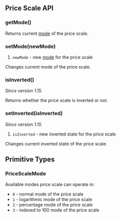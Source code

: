 ## Price Scale API

### getMode()

Returns current [mode](#pricescalemode) of the price scale.

### setMode(newMode)

1. `newMode` - new [mode](#pricescalemode) for the price scale

Changes current mode of the price scale.

### isInverted()

*Since version 1.15.*

Returns whether the price scale is inverted or not.

### setInverted(isInverted)

*Since version 1.15.*

1. `isInverted` - new inverted state for the price scale

Changes current inverted state of the price scale.

## Primitive Types

### PriceScaleMode

Available modes price scale can operate in:

* `0` - normal mode of the price scale
* `1` - logarithmic mode of the price scale
* `2` - percentage mode of the price scale
* `3` - indexed to 100 mode of the price scale
